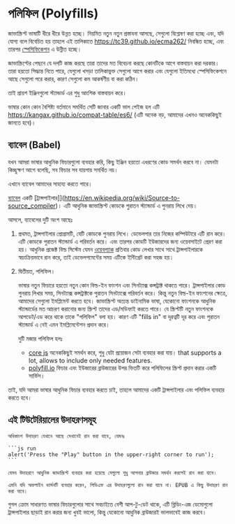 
# পলিফিল (Polyfills)

জাভাস্ক্রিপ্ট ভাষাটি ধীরে ধীরে উন্নত হচ্ছে। নিয়মিত নতুন নতুন প্রস্তাবনা আসছে, সেগুলো বিশ্লেষণ করা হচ্ছে এবং, যদি যোগ্য বলে বিবেচিত হয় তাহলে এই তালিকাতে <https://tc39.github.io/ecma262/> নিবন্ধিত হচ্ছে, এবং তারপর [স্পেসিফিকেশন](http://www.ecma-international.org/publications/standards/Ecma-262.htm) এ উন্নীত হচ্ছে।

জাভাস্ক্রিপ্টের পেছনে যে দলটি কাজ করছে তারা তাদের মত বিবেচনা করছে কোনটিকে আগে বাস্তবায়ন করা দরকার। তারা হয়তো সিদ্ধান্ত নিতে পারে, যেগুলো খসড়া তালিকাভুক্ত সেগুলো আগে করার এবং যেগুলো ইতিমধ্যে স্পেসিফিকেশনে আছে সেগুলো পরে করার, কারণ সেগুলো কম আকর্ষণীয় বা করা কঠিন।

তাই প্রায়শ ইঞ্জিনগুলো স্ট্যান্ডার্ড এর শুধু আংশিক বাস্তবায়ন করে।

ভাষার কোন কোন বৈশিষ্ট্য বর্তমানে সমর্থিত সেটি জানার একটি ভাল পেইজ হল এটি <https://kangax.github.io/compat-table/es6/> (এটি অনেক বড়, আমাদের এখনও অনেককিছুই জানতে হবে)।

## ব্যাবেল (Babel)

যখন আমরা ভাষার আধুনিক ফিচারগুলো ব্যবহার করি, কিছু ইঞ্জিন হয়তো এধরণের কোড সমর্থন করবে না। যেমনটা কিচ্ছুক্ষণ আগে বলেছি, সব ফিচার সব যায়গায় সমর্থিত নয়।

এখানে ব্যাবেল আমাদের সাহায্য করতে পারে।

[ব্যাবেল](https://babeljs.io) একটি [ট্রান্সপাইলার]](https://en.wikipedia.org/wiki/Source-to-source_compiler)। এটি আধুনিক জাভাস্ক্রিপ্ট কোডকে পুরাতন স্ট্যান্ডার্ড এ পুনরায় লিখে দেয়।

আসলে, ব্যাবেলের দুটি অংশ আছেঃ

1. প্রথমত, ট্রান্সপাইলার প্রোগ্রামটি, যেটি কোডকে পুনরায় লিখে। ডেভেলপার তার নিজের কম্পিউটারে এটি রান করে। এটি কোডকে পুরাতন স্ট্যান্ডার্ড এ পরিবর্তন করে। এবং তারপর কোডটি ইউজারদের জন্য ওয়েবসাইটে প্রেরণ করা হয়। আধুনিক প্রজেক্ট বিল্ড সিস্টেম যেমন [ওয়েবপ্যাক](http://webpack.github.io/) প্রতিবার কোড লেখার সাথে সাথে ট্রান্সপাইলারকে স্বয়ংক্রিয়ভাবে রান করে, তাই ডেভেলপমেন্টের সময় এটিকে ইন্টিগ্রেট করা সহজ হয়।

2. দ্বিতীয়ত, পলিফিল।

    ভাষার নতুন ফিচারে হয়তো নতুন কোন বিল্ড-ইন ফাংশন এবং সিনট্যাক্স কন্সট্রাক্ট থাকতে পারে। ট্রান্সপাইলার কোড পুনরায় লিখার সময়, সিনট্যাক্স কন্সট্রাক্টকে পুরাতন সিনট্যাক্সে পরিবর্তন করে। কিন্তু নতুন বিল্ড-ইন ফাংশনের ক্ষেত্রে, আমাদের সেগুলো ইমপ্লিমেন্ট করতে হবে। জাভাস্ক্রিপ্ট অত্যন্ত ডাইনামিক ভাষা, যেকোনো ফাংশনকে আধুনিক স্ট্যান্ডার্ডের মত আচরণ করানোর জন্য স্ক্রিপ্ট তাদের এড/মডিফাই করতে পারে।
    যে স্ক্রিপ্টটি নতুন ফাংশনকে আপডেট/এড করে থাকে তাকে "পলিফিল" বলা হয়। কারণ এটি "fills in" বা দূরত্বটি দূর করে এবং পুরাতন স্ট্যান্ডার্ড এ নেই এমন ইমপ্লিমেন্টেশন প্রদান করে।

    দুটি মজার পলিফিল হলঃ
    - [core js](https://github.com/zloirock/core-js) অনেককিছুই সমর্থন করে, শুধু যেটা প্রয়োজন সেটা ব্যবহার করা যায়। that supports a lot, allows to include only needed features.
    - [polyfill.io](http://polyfill.io) ফিচার এবং ইউজারের ব্রাউজারের উপর ভিতটি করে পলিফিলের স্ক্রিপ্ট প্রদান করার একটি সার্ভিস।

তাই, যদি আমরা ভাষার আধুনিক ফিচার ব্যবহার করতে চাই, তাহলে আমাদের একটি ট্রান্সপাইলার এবং পলিফিল ব্যবহার করতে হবে।

## এই টিউটেরিয়ালের উদাহরণসমূহ


````online
অধিকাংশ উদাহরণ যেখানে আছে সেখানেই রান করা যাবে, যেমনঃ

```js run
alert('Press the "Play" button in the upper-right corner to run');
```

যেসব উদাহরণে আধুনিক জাভাস্ক্রিপ্ট ব্যবহার করা হয়েছে সেগুলো শুধু আপনার ব্রাউজার সমর্থন করলেই রান করা যাবে।
````

```offline
এমনি যদি অফলাইন ভার্সনটি ব্যবহার করেন, পিডিএফ এর উদাহরণগুলো রান করা যাবে না। EPUB এ কিছু উদাহরণ রান করা যাবে।
```

গুগল ক্রোম সাধারণত ভাষার ফিচারগুলোর সাথে সবচাইতে বেশী আপ-টু-ডেট থাকে, এটি ব্লিডিং-এজ ডেমোগুলো ট্রান্সপাইলার ছাড়াই রান করার জন্য খুবই ভালো, কিন্তু যেকোনো আধুনিক ব্রাউজারই ভালভাবেই কাজ করবে।
